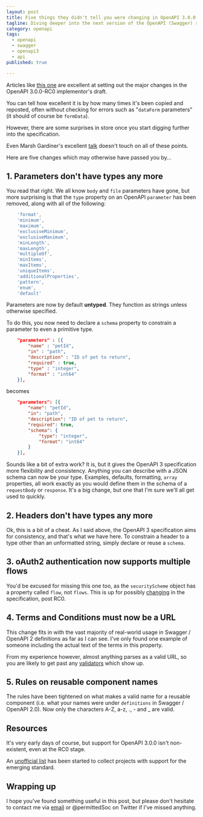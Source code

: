 ```yaml
---
layout: post
title: Five things they didn't tell you were changing in OpenAPI 3.0.0-RC0 
tagline: Diving deeper into the next version of the OpenAPI (Swagger) spec
category: openapi
tags:
  - openapi
  - swagger
  - openapi3
  - api
published: true

---
```

Articles like [this one](https://dzone.com/articles/what-you-need-to-know-about-oas-30) are 
excellent at setting out the major changes in the OpenAPI 3.0.0-RC0 implementor's draft.

You can tell how excellent it is by how many times it's been copied and reposted, often without
checking for errors such as "`dataForm` parameters" (it should of course be `formData`).

However, there are some surprises in store once you start digging further into the specification.

Even Marsh Gardiner's excellent [talk](https://youtu.be/4lBMQteMd6Y) doesn't touch on all of
these points.

Here are five changes which may otherwise have passed you by...

## 1. Parameters don't have types any more

You read that right. We all know `body` and `file` parameters have gone, but more surprising is
that the `type` property on an OpenAPI `parameter` has been removed, along with all of the
following:

```javascript
	'format',
	'minimum',
	'maximum',
	'exclusiveMinimum',
	'exclusiveMaximum',
	'minLength',
	'maxLength',
	'multipleOf',
	'minItems',
	'maxItems',
	'uniqueItems',
	'additionalProperties',
	'pattern',
	'enum',
	'default'
```

Parameters are now by default **untyped**. They function as strings unless otherwise specified.

To do this, you now need to declare a `schema` property to constrain a parameter to even a
primitive type.

```json
	"parameters" : [{
		"name" : "petId",
		"in" : "path",
		"description" : "ID of pet to return",
		"required" : true,
		"type" : "integer",
		"format" : "int64"
	}],
```

becomes

```json
	"parameters": [{
		"name": "petId",
		"in": "path",
		"description": "ID of pet to return",
		"required": true,
		"schema": {
			"type": "integer",
			"format": "int64"
		}
	}],
```

Sounds like a bit of extra work? It is, but it gives the OpenAPI 3 specification more 
flexibility and consistency. Anything you can describe with a JSON schema can now be your
type. Examples, defaults, formatting, `array` properties, all work exactly as you would
define them in the schema of a `requestBody` or `response`. It's a big change, but one that I'm sure
we'll all get used to quickly.

## 2. Headers don't have types any more

Ok, this is a bit of a cheat. As I said above, the OpenAPI 3 specification aims for 
consistency, and that's what we have here. To constrain a header to a type other than an
unformatted string, simply declare or reuse a `schema`.

## 3. oAuth2 authentication now supports multiple flows

You'd be excused for missing this one too, as the `securityScheme` object has a property called
`flow`, not `flows`. This is up for possibly [changing](https://github.com/OAI/OpenAPI-Specification/issues/967) in the specification, post RC0.

## 4. Terms and Conditions must now be a URL

This change fits in with the vast majority of real-world usage in Swagger / OpenAPI 2 definitions
as far as I can see. I've only found one example of someone including the actual text of the terms
in this property.

From my experience however, almost anything parses as a valid URL, so you are likely to get past
any [validators](https://github.com/mermade/swagger2openapi) which show up.

## 5. Rules on reusable component names

The rules have been tightened on what makes a valid name for a reusable component (i.e. 
what your names were under `definitions` in Swagger / OpenAPI 2.0). Now only the characters
A-Z, a-z, ., - and _ are valid.

## Resources

It's very early days of course, but support for OpenAPI 3.0.0 isn't non-existent, even at the
RC0 stage.

An [unofficial list](https://github.com/mermade/awesome-openapi3) has been started to collect
projects with support for the emerging standard.

## Wrapping up

I hope you've found something useful in this post, but please don't hesitate to contact me via
[email](mailto:mike.ralphson@gmail.com) or @permittedSoc on Twitter if I've missed anything.
